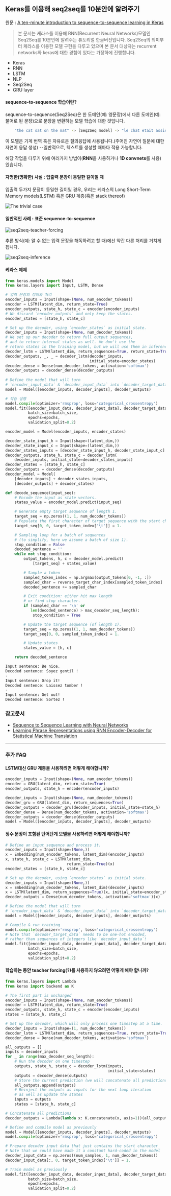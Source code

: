 ## Keras를 이용해 seq2seq를 10분안에 알려주기  
원문 : [A ten-minute introduction to sequence-to-sequence learning in Keras](https://blog.keras.io/a-ten-minute-introduction-to-sequence-to-sequence-learning-in-keras.html)
> 본 문서는 케라스를 이용해 RNN(Recurrent Neural Networks)모델인 Seq2Seq를 10분안에 알려주는 튜토리얼 한글버전입니다. Seq2Seq의 의미부터 케라스를 이용한 모델 구현을 다루고 있으며 본 문서 대상자는 recurrent networks와 keras에 대한 경험이 있다는 가정하에 진행합니다.

* Keras
* RNN
* LSTM
* NLP
* Seq2Seq
* GRU layer

#### sequence-to-sequence 학습이란?
sequence-to-sequence(Seq2Seq)은 한 도메인(예: 영문장)에서 다른 도메인(예: 불어로 된 문장)으로 문장을 변환하는 모델 학습에 대한 것입니다.

```bash
    "the cat sat on the mat" -> [Seq2Seq model] -> "le chat etait assis sur le tapis"
``` 

이 모델은 기계 번역 혹은 자유로운 질의응답에 사용됩니다.(주어진 자연어 질문에 대한 자연어 응답 생성) 
--일반적으로, 텍스트를 생성할 때마다 적용 가능합니다.  
 
해당 작업을 다루기 위해 여러가지 방법이(**RNN**을 사용하거나 **1D convnets**를 사용) 있습니다.  

#### 자명한(명확한) 사실 : 입출력 문장이 동일한 길이일 때
입출력 두가지 문장이 동일한 길이일 경우, 우리는 케라스의 Long Short-Term Memory models(LSTM) 혹은 GRU 계층(혹은 stack thereof)

![The trivial case](media/28_0.png)

#### 일반적인 사례 : 표준 sequence-to-sequence

![seq2seq-teacher-forcing](media/28_1.png)

추론 방식(예: 알 수 없는 입력 문장을 해독하려고 할 때)에선 약간 다른 처리를 거치게 됩니다.

![seq2seq-inference](media/28_2.png)
#### 케라스 예제

```python
from keras.models import Model
from keras.layers import Input, LSTM, Dense

# 입력 문장의 정의와 처리
encoder_inputs = Input(shape=(None, num_encoder_tokens))
encoder = LSTM(latent_dim, return_state=True)
encoder_outputs, state_h, state_c = encoder(encoder_inputs)
# We discard `encoder_outputs` and only keep the states.
encoder_states = [state_h, state_c]

# Set up the decoder, using `encoder_states` as initial state.
decoder_inputs = Input(shape=(None, num_decoder_tokens))
# We set up our decoder to return full output sequences,
# and to return internal states as well. We don't use the 
# return states in the training model, but we will use them in inference.
decoder_lstm = LSTM(latent_dim, return_sequences=True, return_state=True)
decoder_outputs, _, _ = decoder_lstm(decoder_inputs,
                                     initial_state=encoder_states)
decoder_dense = Dense(num_decoder_tokens, activation='softmax')
decoder_outputs = decoder_dense(decoder_outputs)
   
# Define the model that will turn
# `encoder_input_data` & `decoder_input_data` into `decoder_target_data`
model = Model([encoder_inputs, decoder_inputs], decoder_outputs)
```

```python
# 학습 실행
model.compile(optimizer='rmsprop', loss='categorical_crossentropy')
model.fit([encoder_input_data, decoder_input_data], decoder_target_data,
          batch_size=batch_size,
          epochs=epochs,
          validation_split=0.2)

```

```python
encoder_model = Model(encoder_inputs, encoder_states)

decoder_state_input_h = Input(shape=(latent_dim,))
decoder_state_input_c = Input(shape=(latent_dim,))
decoder_states_inputs = [decoder_state_input_h, decoder_state_input_c]
decoder_outputs, state_h, state_c = decoder_lstm(
    decoder_inputs, initial_state=decoder_states_inputs)
decoder_states = [state_h, state_c]
decoder_outputs = decoder_dense(decoder_outputs)
decoder_model = Model(
    [decoder_inputs] + decoder_states_inputs,
    [decoder_outputs] + decoder_states)
```

```python
def decode_sequence(input_seq):
    # Encode the input as state vectors.
    states_value = encoder_model.predict(input_seq)

    # Generate empty target sequence of length 1.
    target_seq = np.zeros((1, 1, num_decoder_tokens))
    # Populate the first character of target sequence with the start character.
    target_seq[0, 0, target_token_index['\t']] = 1.

    # Sampling loop for a batch of sequences
    # (to simplify, here we assume a batch of size 1).
    stop_condition = False
    decoded_sentence = ''
    while not stop_condition:
        output_tokens, h, c = decoder_model.predict(
            [target_seq] + states_value)

        # Sample a token
        sampled_token_index = np.argmax(output_tokens[0, -1, :])
        sampled_char = reverse_target_char_index[sampled_token_index]
        decoded_sentence += sampled_char

        # Exit condition: either hit max length
        # or find stop character.
        if (sampled_char == '\n' or
           len(decoded_sentence) > max_decoder_seq_length):
            stop_condition = True

        # Update the target sequence (of length 1).
        target_seq = np.zeros((1, 1, num_decoder_tokens))
        target_seq[0, 0, sampled_token_index] = 1.

        # Update states
        states_value = [h, c]

    return decoded_sentence
```

```bash
Input sentence: Be nice.
Decoded sentence: Soyez gentil !
-
Input sentence: Drop it!
Decoded sentence: Laissez tomber !
-
Input sentence: Get out!
Decoded sentence: Sortez !
```

### 참고문서
* [Sequence to Sequence Learning with Neural Networks](https://arxiv.org/abs/1409.3215)
* [Learning Phrase Representations using RNN Encoder-Decoder for Statistical Machine Translation](https://arxiv.org/abs/1406.1078)

----

### 추가 FAQ

#### LSTM대신 GRU 계층을 사용하려면 어떻게 해야합니까?
```python
encoder_inputs = Input(shape=(None, num_encoder_tokens))
encoder = GRU(latent_dim, return_state=True)
encoder_outputs, state_h = encoder(encoder_inputs)

decoder_inputs = Input(shape=(None, num_decoder_tokens))
decoder_gru = GRU(latent_dim, return_sequences=True)
decoder_outputs = decoder_gru(decoder_inputs, initial_state=state_h)
decoder_dense = Dense(num_decoder_tokens, activation='softmax')
decoder_outputs = decoder_dense(decoder_outputs)
model = Model([encoder_inputs, decoder_inputs], decoder_outputs)
```


#### 정수 문장이 포함된 단어단계 모델을 사용하려면 어떻게 해야합니까?
```python
# Define an input sequence and process it.
encoder_inputs = Input(shape=(None,))
x = Embedding(num_encoder_tokens, latent_dim)(encoder_inputs)
x, state_h, state_c = LSTM(latent_dim,
                           return_state=True)(x)
encoder_states = [state_h, state_c]

# Set up the decoder, using `encoder_states` as initial state.
decoder_inputs = Input(shape=(None,))
x = Embedding(num_decoder_tokens, latent_dim)(decoder_inputs)
x = LSTM(latent_dim, return_sequences=True)(x, initial_state=encoder_states)
decoder_outputs = Dense(num_decoder_tokens, activation='softmax')(x)

# Define the model that will turn
# `encoder_input_data` & `decoder_input_data` into `decoder_target_data`
model = Model([encoder_inputs, decoder_inputs], decoder_outputs)

# Compile & run training
model.compile(optimizer='rmsprop', loss='categorical_crossentropy')
# Note that `decoder_target_data` needs to be one-hot encoded,
# rather than sequences of integers like `decoder_input_data`!
model.fit([encoder_input_data, decoder_input_data], decoder_target_data,
          batch_size=batch_size,
          epochs=epochs,
          validation_split=0.2)
```

#### 학습하는 동안 teacher forcing(?)를 사용하지 않으려면 어떻게 해야 합니까?
```python
from keras.layers import Lambda
from keras import backend as K

# The first part is unchanged
encoder_inputs = Input(shape=(None, num_encoder_tokens))
encoder = LSTM(latent_dim, return_state=True)
encoder_outputs, state_h, state_c = encoder(encoder_inputs)
states = [state_h, state_c]

# Set up the decoder, which will only process one timestep at a time.
decoder_inputs = Input(shape=(1, num_decoder_tokens))
decoder_lstm = LSTM(latent_dim, return_sequences=True, return_state=True)
decoder_dense = Dense(num_decoder_tokens, activation='softmax')

all_outputs = []
inputs = decoder_inputs
for _ in range(max_decoder_seq_length):
    # Run the decoder on one timestep
    outputs, state_h, state_c = decoder_lstm(inputs,
                                             initial_state=states)
    outputs = decoder_dense(outputs)
    # Store the current prediction (we will concatenate all predictions later)
    all_outputs.append(outputs)
    # Reinject the outputs as inputs for the next loop iteration
    # as well as update the states
    inputs = outputs
    states = [state_h, state_c]

# Concatenate all predictions
decoder_outputs = Lambda(lambda x: K.concatenate(x, axis=1))(all_outputs)

# Define and compile model as previously
model = Model([encoder_inputs, decoder_inputs], decoder_outputs)
model.compile(optimizer='rmsprop', loss='categorical_crossentropy')

# Prepare decoder input data that just contains the start character
# Note that we could have made it a constant hard-coded in the model
decoder_input_data = np.zeros((num_samples, 1, num_decoder_tokens))
decoder_input_data[:, 0, target_token_index['\t']] = 1.

# Train model as previously
model.fit([encoder_input_data, decoder_input_data], decoder_target_data,
          batch_size=batch_size,
          epochs=epochs,
          validation_split=0.2)
```